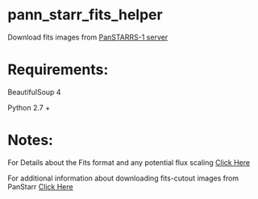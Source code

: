 # pann_starr_fits_helper
Download fits images from [PanSTARRS-1 server](https://ps1images.stsci.edu/cgi-bin/ps1cutouts)

# Requirements:

BeautifulSoup 4

Python 2.7 +

# Notes:

For Details about the Fits format and any potential flux scaling [Click Here](https://outerspace.stsci.edu/display/PANSTARRS/PS1+Image+Cutout+Service#PS1ImageCutoutService-ImportantFITSimageformat,WCS,andflux-scalingnotes)

For additional information about downloading fits-cutout images from PanStarr [Click Here](https://outerspace.stsci.edu/display/PANSTARRS/PS1+Image+Cutout+Service#PS1ImageCutoutService-Scriptedimagedownloadsandimagecutoutextractions)
